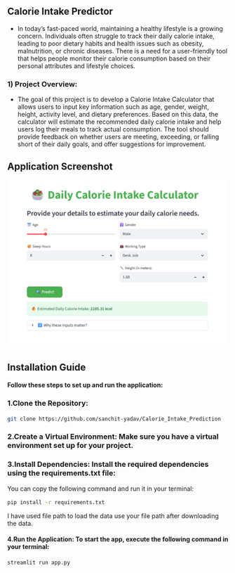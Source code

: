 ## Calorie Intake Predictor

- In today’s fast-paced world, maintaining a healthy lifestyle is a growing concern. Individuals often struggle to track their daily calorie intake, leading to poor dietary habits and health issues such as obesity, malnutrition, or chronic diseases. There is a need for a user-friendly tool that helps people monitor their calorie consumption based on their personal attributes and lifestyle choices.


### 1) Project Overview:

- The goal of this project is to develop a Calorie Intake Calculator that allows users to input key information such as age, gender, weight, height, activity level, and dietary preferences. Based on this data, the calculator will estimate the recommended daily calorie intake and help users log their meals to track actual consumption. The tool should provide feedback on whether users are meeting, exceeding, or falling short of their daily goals, and offer suggestions for improvement.

## Application Screenshot

![Description of screenshot](assets/Result.png)


## Installation Guide
#### Follow these steps to set up and run the application:

### 1.Clone the Repository:

   ```bash
   git clone https://github.com/sanchit-yadav/Calorie_Intake_Prediction
   ```


### 2.Create a Virtual Environment: Make sure you have a virtual environment set up for your project.

### 3.Install Dependencies: Install the required dependencies using the requirements.txt file:

  
You can copy the following command and run it in your terminal:

```bash
pip install -r requirements.txt
```

I have used file path to load the data use your file path after downloading the data.

#### 4.Run the Application: To start the app, execute the following command in your terminal:
```bash
streamlit run app.py
```